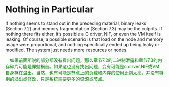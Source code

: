 # Nothing in Particular
If nothing seems to stand out in the preceding material, binary leaks (Section 7.2) and
memory fragmentation (Section 7.3) may be the culprits. If nothing there fits either, it’s
possible a C driver, NIF, or even the VM itself is leaking. Of course, a possible scenario is that load on the node and memory usage were proportional, and nothing specifically ended
up being leaky or modified. The system just needs more resources or nodes.

<p></p> <font color="green">
&emsp;如果前面所说的部分都没有看出问题，那么章节7.2的二进制泄露和章节7.3的内存碎片可能是罪魁祸首。如果这也没有找出问题，变有可能是c dirver,NIF或VM自身存在溢出。当然，也有可能是节点上的负载和内存的使用比例太高，并没有特别的溢出或修改，只是系统需要更多的资源或节点。
</font> <p></p>

